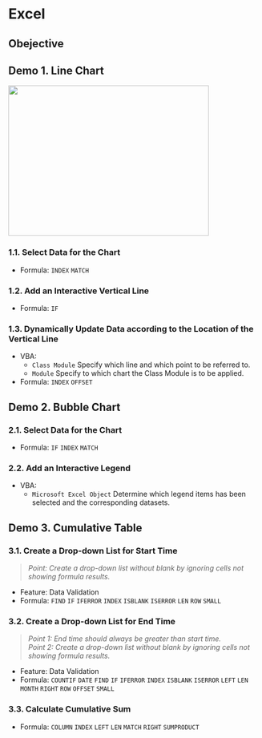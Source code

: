 # Excel
## Obejective

## Demo 1. Line Chart
<img src="https://j.gifs.com/MQMXzG.gif" width="400" height="300" />

### 1.1. Select Data for the Chart
- Formula: ```INDEX``` ```MATCH```
### 1.2. Add an Interactive Vertical Line
- Formula: ```IF```
### 1.3. Dynamically Update Data according to the Location of the Vertical Line
- VBA:   
  - ```Class Module``` Specify which line and which point to be referred to.  
  - ```Module``` Specify to which chart the Class Module is to be applied.    
- Formula: ```INDEX``` ```OFFSET```  
 
## Demo 2. Bubble Chart
### 2.1. Select Data for the Chart
- Formula: ```IF``` ```INDEX``` ```MATCH```
### 2.2. Add an Interactive Legend
- VBA:   
  - ```Microsoft Excel Object``` Determine which legend items has been selected and the corresponding datasets.  

## Demo 3. Cumulative Table
### 3.1. Create a Drop-down List for Start Time
> *Point: Create a drop-down list without blank by ignoring cells not showing formula results.*    
- Feature: Data Validation
- Formula: ```FIND``` ```IF``` ```IFERROR``` ```INDEX``` ```ISBLANK``` ```ISERROR``` ```LEN``` ```ROW``` ```SMALL```  
### 3.2. Create a Drop-down List for End Time
> *Point 1: End time should always be greater than start time.*  
> *Point 2: Create a drop-down list without blank by ignoring cells not showing formula results.*    
- Feature: Data Validation
- Formula: ```COUNTIF``` ```DATE``` ```FIND``` ```IF``` ```IFERROR``` ```INDEX``` ```ISBLANK``` ```ISERROR``` ```LEFT``` ```LEN``` ```MONTH``` ```RIGHT``` ```ROW``` ```OFFSET``` ```SMALL```
### 3.3. Calculate Cumulative Sum
- Formula: ```COLUMN``` ```INDEX``` ```LEFT``` ```LEN``` ```MATCH``` ```RIGHT``` ```SUMPRODUCT```
